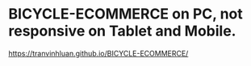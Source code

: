 # BICYCLE-ECOMMERCE on PC, not responsive on Tablet and Mobile.
https://tranvinhluan.github.io/BICYCLE-ECOMMERCE/
